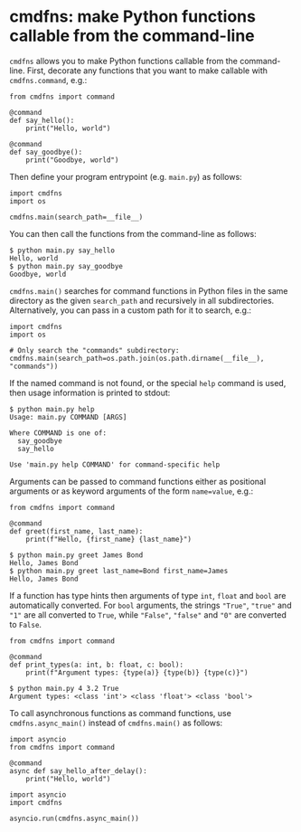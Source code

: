 cmdfns: make Python functions callable from the command-line
============================================================

`cmdfns` allows you to make Python functions callable from the command-line.
First, decorate any functions that you want to make callable with 
`cmdfns.command`, e.g.:

```
from cmdfns import command

@command
def say_hello():
    print("Hello, world")

@command
def say_goodbye():
    print("Goodbye, world")
```

Then define your program entrypoint (e.g. `main.py`) as follows:

```
import cmdfns
import os

cmdfns.main(search_path=__file__)
```

You can then call the functions from the command-line as follows:

```
$ python main.py say_hello
Hello, world
$ python main.py say_goodbye
Goodbye, world
```

`cmdfns.main()` searches for command functions in Python files in the same
directory as the given `search_path` and recursively in all subdirectories.
Alternatively, you can pass in a custom path for it to search, e.g.:

```
import cmdfns
import os

# Only search the "commands" subdirectory:
cmdfns.main(search_path=os.path.join(os.path.dirname(__file__), "commands"))
```

If the named command is not found, or the special `help` command is used, then
usage information is printed to stdout:

```
$ python main.py help
Usage: main.py COMMAND [ARGS]

Where COMMAND is one of:
  say_goodbye
  say_hello

Use 'main.py help COMMAND' for command-specific help
```

Arguments can be passed to command functions either as positional arguments or
as keyword arguments of the form `name=value`, e.g.:

```
from cmdfns import command

@command
def greet(first_name, last_name):
    print(f"Hello, {first_name} {last_name}")
```

```
$ python main.py greet James Bond
Hello, James Bond
$ python main.py greet last_name=Bond first_name=James
Hello, James Bond
```

If a function has type hints then arguments of type `int`, `float` and `bool`
are automatically converted. For `bool` arguments, the strings `"True"`,
`"true"` and `"1"` are all converted to `True`, while `"False"`, `"false"` and
`"0"` are converted to `False`.

```
from cmdfns import command

@command
def print_types(a: int, b: float, c: bool):
    print(f"Argument types: {type(a)} {type(b)} {type(c)}")
```

```
$ python main.py 4 3.2 True
Argument types: <class 'int'> <class 'float'> <class 'bool'>
```

To call asynchronous functions as command functions, use `cmdfns.async_main()`
instead of `cmdfns.main()` as follows:

```
import asyncio
from cmdfns import command

@command
async def say_hello_after_delay():
    print("Hello, world")
```

```
import asyncio
import cmdfns

asyncio.run(cmdfns.async_main())
```
